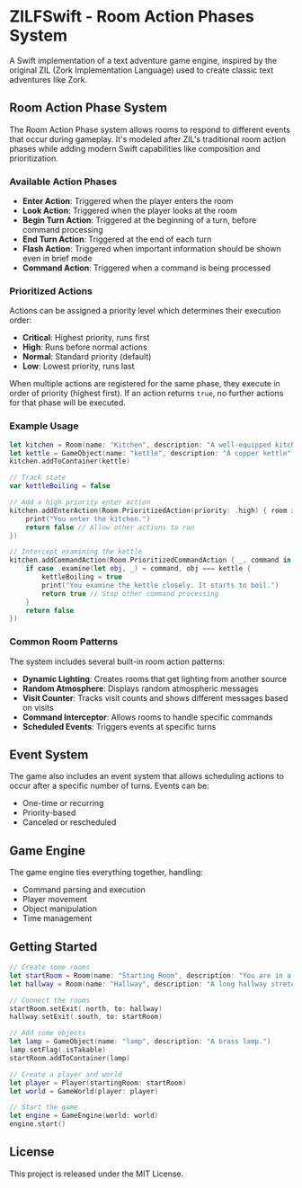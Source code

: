 # ZILFSwift - Room Action Phases System

A Swift implementation of a text adventure game engine, inspired by the original ZIL (Zork Implementation Language) used to create classic text adventures like Zork.

## Room Action Phase System

The Room Action Phase system allows rooms to respond to different events that occur during gameplay. It's modeled after ZIL's traditional room action phases while adding modern Swift capabilities like composition and prioritization.

### Available Action Phases

- **Enter Action**: Triggered when the player enters the room
- **Look Action**: Triggered when the player looks at the room
- **Begin Turn Action**: Triggered at the beginning of a turn, before command processing
- **End Turn Action**: Triggered at the end of each turn
- **Flash Action**: Triggered when important information should be shown even in brief mode
- **Command Action**: Triggered when a command is being processed

### Prioritized Actions

Actions can be assigned a priority level which determines their execution order:

- **Critical**: Highest priority, runs first
- **High**: Runs before normal actions
- **Normal**: Standard priority (default)
- **Low**: Lowest priority, runs last

When multiple actions are registered for the same phase, they execute in order of priority (highest first). If an action returns `true`, no further actions for that phase will be executed.

### Example Usage

```swift
let kitchen = Room(name: "Kitchen", description: "A well-equipped kitchen.")
let kettle = GameObject(name: "kettle", description: "A copper kettle")
kitchen.addToContainer(kettle)

// Track state
var kettleBoiling = false

// Add a high priority enter action
kitchen.addEnterAction(Room.PrioritizedAction(priority: .high) { room in
    print("You enter the kitchen.")
    return false // Allow other actions to run
})

// Intercept examining the kettle
kitchen.addCommandAction(Room.PrioritizedCommandAction { _, command in
    if case .examine(let obj, _) = command, obj === kettle {
        kettleBoiling = true
        print("You examine the kettle closely. It starts to boil.")
        return true // Stop other command processing
    }
    return false
})
```

### Common Room Patterns

The system includes several built-in room action patterns:

- **Dynamic Lighting**: Creates rooms that get lighting from another source
- **Random Atmosphere**: Displays random atmospheric messages
- **Visit Counter**: Tracks visit counts and shows different messages based on visits
- **Command Interceptor**: Allows rooms to handle specific commands
- **Scheduled Events**: Triggers events at specific turns

## Event System

The game also includes an event system that allows scheduling actions to occur after a specific number of turns. Events can be:

- One-time or recurring
- Priority-based
- Canceled or rescheduled

## Game Engine

The game engine ties everything together, handling:

- Command parsing and execution
- Player movement
- Object manipulation
- Time management

## Getting Started

```swift
// Create some rooms
let startRoom = Room(name: "Starting Room", description: "You are in a small room.")
let hallway = Room(name: "Hallway", description: "A long hallway stretches before you.")

// Connect the rooms
startRoom.setExit(.north, to: hallway)
hallway.setExit(.south, to: startRoom)

// Add some objects
let lamp = GameObject(name: "lamp", description: "A brass lamp.")
lamp.setFlag(.isTakable)
startRoom.addToContainer(lamp)

// Create a player and world
let player = Player(startingRoom: startRoom)
let world = GameWorld(player: player)

// Start the game
let engine = GameEngine(world: world)
engine.start()
```

## License

This project is released under the MIT License.
